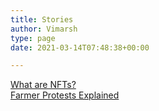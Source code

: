 ```yaml
---
title: Stories
author: Vimarsh
type: page
date: 2021-03-14T07:48:38+00:00

---
```

<div class="wp-block-web-stories-embed web-stories-embed aligncenter">
  <div class="wp-block-embed__wrapper" style="--aspect-ratio: 1.666667; --width: 360px; --height: 600px">
    <amp-story-player> <a
						href="https://vimarsh.info/web-stories/what-are-non-fungible-tokens-nfts/"
						style="--story-player-poster: url(https://vimarsh.info/wp-content/uploads/2021/03/Cover-Image-showing-Bitcoin-and-Ethereum-by-Pierre-borthiry-scaled-e1615701229206.jpg)"> What are NFTs? </a> </amp-story-player>
  </div>
</div>

<div class="wp-block-web-stories-embed web-stories-embed aligncenter">
  <div class="wp-block-embed__wrapper" style="--aspect-ratio: 1.666667; --width: 360px; --height: 600px">
    <amp-story-player> <a
						href="https://vimarsh.info/web-stories/farmer-protests-explained/"
						style="--story-player-poster: url(https://vimarsh.info/wp-content/uploads/2021/03/farmer-protests-one-site-scaled.jpg)"> Farmer Protests Explained </a> </amp-story-player>
  </div>
</div>